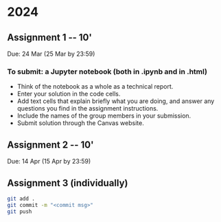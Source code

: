 # 2024

## Assignment 1 -- 10'
Due: 24 Mar (25 Mar by 23:59)	

### To submit: a Jupyter notebook (both in .ipynb and in .html) 

- Think of the notebook as a whole as a technical report.
- Enter your solution in the code cells. 
- Add text cells that explain briefly what you are doing, and answer any questions you find in the assignment instructions. 
- Include the names of the group members in your submission.
- Submit solution through the Canvas website.



## Assignment 2 -- 10'
Due: 14 Apr (15 Apr by 23:59)	



## Assignment 3 (individually)

```sh
git add .
git commit -m "<commit msg>"
git push
```